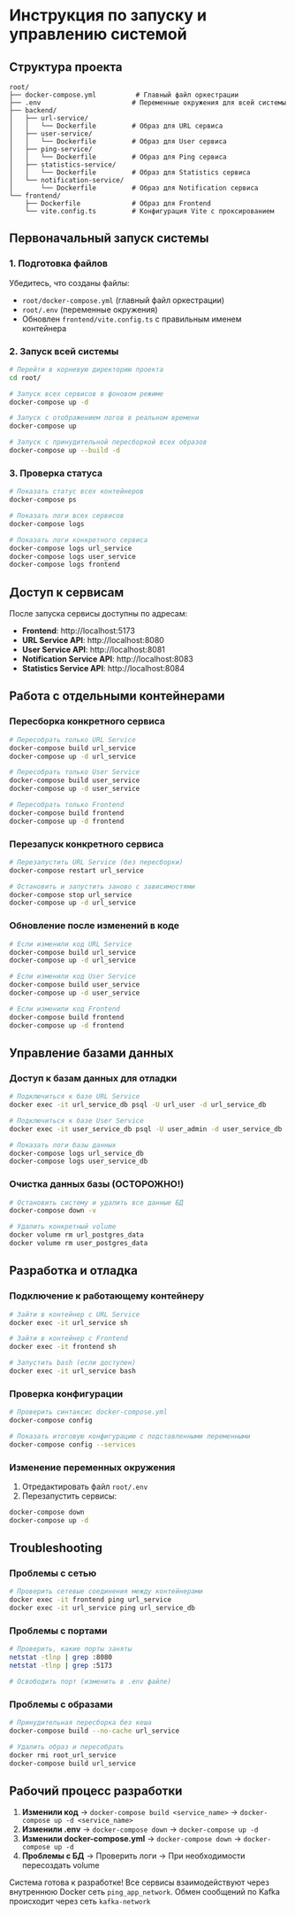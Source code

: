 # Инструкция по запуску и управлению системой
## Структура проекта

```
root/
├── docker-compose.yml          # Главный файл оркестрации
├── .env                       # Переменные окружения для всей системы
├── backend/
│   ├── url-service/
│   │   └── Dockerfile         # Образ для URL сервиса
│   ├── user-service/
│   │   └── Dockerfile         # Образ для User сервиса
│   ├── ping-service/
│   │   └── Dockerfile         # Образ для Ping сервиса
│   ├── statistics-service/
│   │   └── Dockerfile         # Образ для Statistics сервиса
│   └── notification-service/
│       └── Dockerfile         # Образ для Notification сервиса
└── frontend/
    ├── Dockerfile             # Образ для Frontend
    └── vite.config.ts         # Конфигурация Vite с проксированием
```

## Первоначальный запуск системы

### 1. Подготовка файлов
Убедитесь, что созданы файлы:
- `root/docker-compose.yml` (главный файл оркестрации)
- `root/.env` (переменные окружения)
- Обновлен `frontend/vite.config.ts` с правильным именем контейнера

### 2. Запуск всей системы
```bash
# Перейти в корневую директорию проекта
cd root/

# Запуск всех сервисов в фоновом режиме
docker-compose up -d

# Запуск с отображением логов в реальном времени
docker-compose up

# Запуск с принудительной пересборкой всех образов
docker-compose up --build -d
```

### 3. Проверка статуса
```bash
# Показать статус всех контейнеров
docker-compose ps

# Показать логи всех сервисов
docker-compose logs

# Показать логи конкретного сервиса
docker-compose logs url_service
docker-compose logs user_service
docker-compose logs frontend
```

## Доступ к сервисам

После запуска сервисы доступны по адресам:
- **Frontend**: http://localhost:5173
- **URL Service API**: http://localhost:8080
- **User Service API**: http://localhost:8081
- **Notification Service API**: http://localhost:8083
- **Statistics Service API**: http://localhost:8084

## Работа с отдельными контейнерами

### Пересборка конкретного сервиса
```bash
# Пересобрать только URL Service
docker-compose build url_service
docker-compose up -d url_service

# Пересобрать только User Service  
docker-compose build user_service
docker-compose up -d user_service

# Пересобрать только Frontend
docker-compose build frontend
docker-compose up -d frontend
```

### Перезапуск конкретного сервиса
```bash
# Перезапустить URL Service (без пересборки)
docker-compose restart url_service

# Остановить и запустить заново с зависимостями
docker-compose stop url_service
docker-compose up -d url_service
```

### Обновление после изменений в коде
```bash
# Если изменили код URL Service
docker-compose build url_service
docker-compose up -d url_service

# Если изменили код User Service
docker-compose build user_service  
docker-compose up -d user_service

# Если изменили код Frontend
docker-compose build frontend
docker-compose up -d frontend
```

## Управление базами данных

### Доступ к базам данных для отладки
```bash
# Подключиться к базе URL Service
docker exec -it url_service_db psql -U url_user -d url_service_db

# Подключиться к базе User Service
docker exec -it user_service_db psql -U user_admin -d user_service_db

# Показать логи базы данных
docker-compose logs url_service_db
docker-compose logs user_service_db
```

### Очистка данных базы (ОСТОРОЖНО!)
```bash
# Остановить систему и удалить все данные БД
docker-compose down -v

# Удалить конкретный volume
docker volume rm url_postgres_data
docker volume rm user_postgres_data
```

## Разработка и отладка

### Подключение к работающему контейнеру
```bash
# Зайти в контейнер с URL Service
docker exec -it url_service sh

# Зайти в контейнер с Frontend
docker exec -it frontend sh

# Запустить bash (если доступен)
docker exec -it url_service bash
```

### Проверка конфигурации
```bash
# Проверить синтаксис docker-compose.yml
docker-compose config

# Показать итоговую конфигурацию с подставленными переменными
docker-compose config --services
```

### Изменение переменных окружения
1. Отредактировать файл `root/.env`
2. Перезапустить сервисы:
```bash
docker-compose down
docker-compose up -d
```

## Troubleshooting

### Проблемы с сетью
```bash
# Проверить сетевые соединения между контейнерами
docker exec -it frontend ping url_service
docker exec -it url_service ping url_service_db
```

### Проблемы с портами
```bash
# Проверить, какие порты заняты
netstat -tlnp | grep :8080
netstat -tlnp | grep :5173

# Освободить порт (изменить в .env файле)
```

### Проблемы с образами
```bash
# Принудительная пересборка без кеша
docker-compose build --no-cache url_service

# Удалить образ и пересобрать
docker rmi root_url_service
docker-compose build url_service
```

## Рабочий процесс разработки

1. **Изменили код** → `docker-compose build <service_name>` → `docker-compose up -d <service_name>`
2. **Изменили .env** → `docker-compose down` → `docker-compose up -d`
3. **Изменили docker-compose.yml** → `docker-compose down` → `docker-compose up -d`
4. **Проблемы с БД** → Проверить логи → При необходимости пересоздать volume

Система готова к разработке! 
Все сервисы взаимодействуют через внутреннюю Docker сеть `ping_app_network`.
Обмен сообщений по Kafka происходит через сеть `kafka-network`
